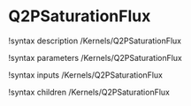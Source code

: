 <!-- MOOSE Documentation Stub: Remove this when content is added. -->

# Q2PSaturationFlux

!syntax description /Kernels/Q2PSaturationFlux

!syntax parameters /Kernels/Q2PSaturationFlux

!syntax inputs /Kernels/Q2PSaturationFlux

!syntax children /Kernels/Q2PSaturationFlux
